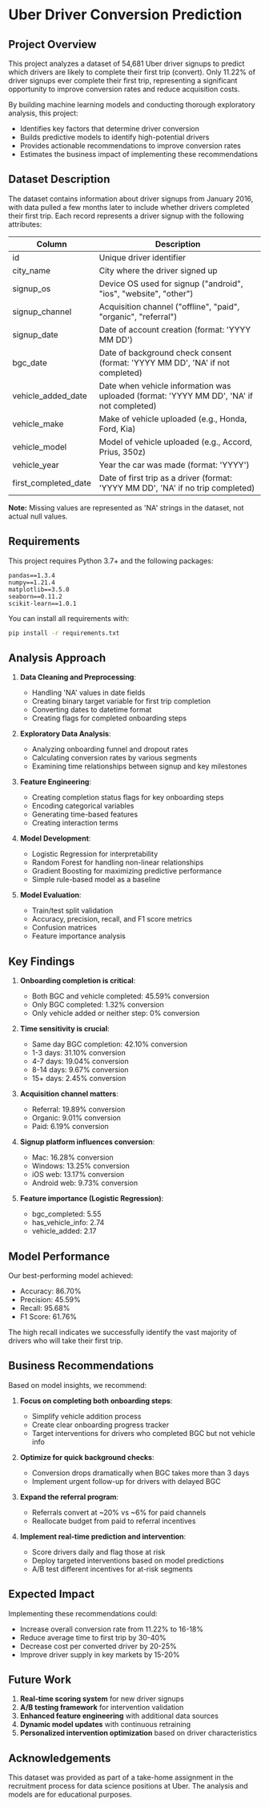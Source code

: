 # Uber Driver Conversion Prediction

## Project Overview

This project analyzes a dataset of 54,681 Uber driver signups to predict which drivers are likely to complete their first trip (convert). Only 11.22% of driver signups ever complete their first trip, representing a significant opportunity to improve conversion rates and reduce acquisition costs.

By building machine learning models and conducting thorough exploratory analysis, this project:
- Identifies key factors that determine driver conversion
- Builds predictive models to identify high-potential drivers
- Provides actionable recommendations to improve conversion rates
- Estimates the business impact of implementing these recommendations

## Dataset Description

The dataset contains information about driver signups from January 2016, with data pulled a few months later to include whether drivers completed their first trip. Each record represents a driver signup with the following attributes:

| Column | Description |
|--------|-------------|
| id | Unique driver identifier |
| city_name | City where the driver signed up |
| signup_os | Device OS used for signup ("android", "ios", "website", "other") |
| signup_channel | Acquisition channel ("offline", "paid", "organic", "referral") |
| signup_date | Date of account creation (format: 'YYYY MM DD') |
| bgc_date | Date of background check consent (format: 'YYYY MM DD', 'NA' if not completed) |
| vehicle_added_date | Date when vehicle information was uploaded (format: 'YYYY MM DD', 'NA' if not completed) |
| vehicle_make | Make of vehicle uploaded (e.g., Honda, Ford, Kia) |
| vehicle_model | Model of vehicle uploaded (e.g., Accord, Prius, 350z) |
| vehicle_year | Year the car was made (format: 'YYYY') |
| first_completed_date | Date of first trip as a driver (format: 'YYYY MM DD', 'NA' if no trip completed) |

**Note:** Missing values are represented as 'NA' strings in the dataset, not actual null values.

## Requirements

This project requires Python 3.7+ and the following packages:
```
pandas==1.3.4
numpy==1.21.4
matplotlib==3.5.0
seaborn==0.11.2
scikit-learn==1.0.1
```

You can install all requirements with:
```bash
pip install -r requirements.txt
```

## Analysis Approach

1. **Data Cleaning and Preprocessing**:
   - Handling 'NA' values in date fields
   - Creating binary target variable for first trip completion
   - Converting dates to datetime format
   - Creating flags for completed onboarding steps

2. **Exploratory Data Analysis**:
   - Analyzing onboarding funnel and dropout rates
   - Calculating conversion rates by various segments
   - Examining time relationships between signup and key milestones

3. **Feature Engineering**:
   - Creating completion status flags for key onboarding steps
   - Encoding categorical variables
   - Generating time-based features
   - Creating interaction terms

4. **Model Development**:
   - Logistic Regression for interpretability
   - Random Forest for handling non-linear relationships
   - Gradient Boosting for maximizing predictive performance
   - Simple rule-based model as a baseline

5. **Model Evaluation**:
   - Train/test split validation
   - Accuracy, precision, recall, and F1 score metrics
   - Confusion matrices
   - Feature importance analysis

## Key Findings

1. **Onboarding completion is critical**:
   - Both BGC and vehicle completed: 45.59% conversion
   - Only BGC completed: 1.32% conversion
   - Only vehicle added or neither step: 0% conversion

2. **Time sensitivity is crucial**:
   - Same day BGC completion: 42.10% conversion
   - 1-3 days: 31.10% conversion
   - 4-7 days: 19.04% conversion
   - 8-14 days: 9.67% conversion
   - 15+ days: 2.45% conversion

3. **Acquisition channel matters**:
   - Referral: 19.89% conversion
   - Organic: 9.01% conversion
   - Paid: 6.19% conversion

4. **Signup platform influences conversion**:
   - Mac: 16.28% conversion
   - Windows: 13.25% conversion
   - iOS web: 13.17% conversion
   - Android web: 9.73% conversion

5. **Feature importance (Logistic Regression)**:
   - bgc_completed: 5.55
   - has_vehicle_info: 2.74
   - vehicle_added: 2.17

## Model Performance

Our best-performing model achieved:
- Accuracy: 86.70%
- Precision: 45.59%
- Recall: 95.68%
- F1 Score: 61.76%

The high recall indicates we successfully identify the vast majority of drivers who will take their first trip.

## Business Recommendations

Based on model insights, we recommend:

1. **Focus on completing both onboarding steps**:
   - Simplify vehicle addition process
   - Create clear onboarding progress tracker
   - Target interventions for drivers who completed BGC but not vehicle info

2. **Optimize for quick background checks**:
   - Conversion drops dramatically when BGC takes more than 3 days
   - Implement urgent follow-up for drivers with delayed BGC

3. **Expand the referral program**:
   - Referrals convert at ~20% vs ~6% for paid channels
   - Reallocate budget from paid to referral incentives

4. **Implement real-time prediction and intervention**:
   - Score drivers daily and flag those at risk
   - Deploy targeted interventions based on model predictions
   - A/B test different incentives for at-risk segments

## Expected Impact

Implementing these recommendations could:
- Increase overall conversion rate from 11.22% to 16-18%
- Reduce average time to first trip by 30-40%
- Decrease cost per converted driver by 20-25%
- Improve driver supply in key markets by 15-20%

## Future Work

1. **Real-time scoring system** for new driver signups
2. **A/B testing framework** for intervention validation
3. **Enhanced feature engineering** with additional data sources
4. **Dynamic model updates** with continuous retraining
5. **Personalized intervention optimization** based on driver characteristics

## Acknowledgements

This dataset was provided as part of a take-home assignment in the recruitment process for data science positions at Uber. The analysis and models are for educational purposes.
